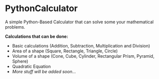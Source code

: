 # PythonCalculator

A simple Python-Based Calculator that can solve some your mathematical problems.

<b>Calculations that can be done:</b>

- Basic calculations (Addition, Subtraction, Multiplication and Division)
- Area of a shape (Square, Rectangle, Triangle, Circle)
- Volume of a shape (Cone, Cube, Cylinder, Rectangular Prism, Pyramid, Sphere)
- Quadratic Equation
- <i>More stuff will be added soon...</i>
